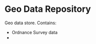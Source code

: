 **Geo Data Repository**
=======================

Geo data store.  Contains:
- Ordnance Survey data
- 
